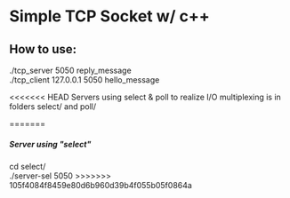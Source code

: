 <h1>Simple TCP Socket w/ c++</h1>

<h2>How to use:</h2>
./tcp_server 5050 reply_message <br>
./tcp_client 127.0.0.1 5050 hello_message<br>

<<<<<<< HEAD
Servers using select & poll to realize I/O multiplexing is in folders select/ and poll/ <br>

=======
<h5>Server using "select"</h5>
cd select/<br>
./server-sel 5050
>>>>>>> 105f4084f8459e80d6b960d39b4f055b05f0864a
